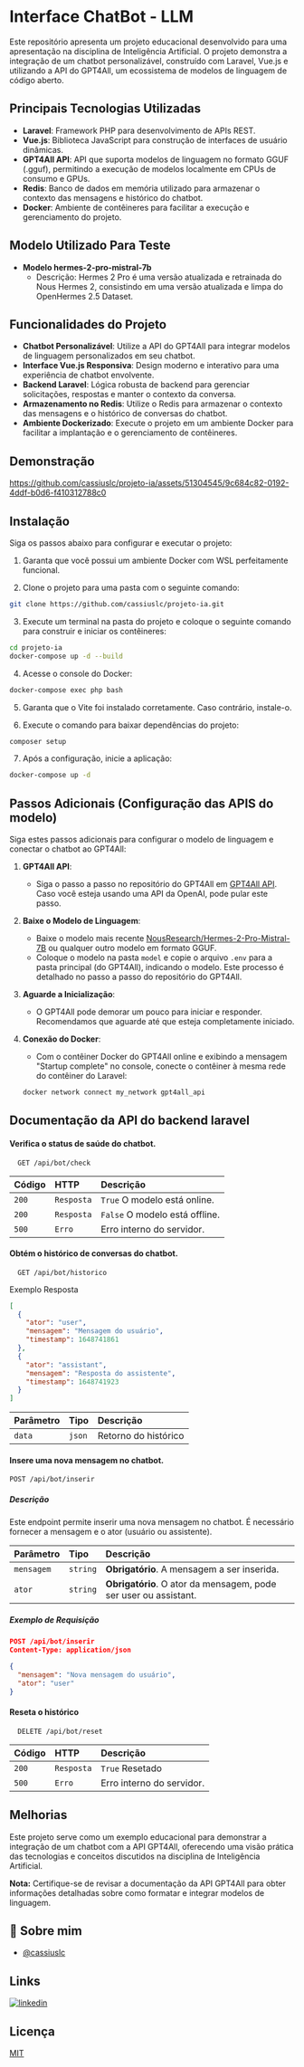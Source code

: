 
# Interface ChatBot - LLM 

Este repositório apresenta um projeto educacional desenvolvido para uma apresentação na disciplina de Inteligência Artificial. O projeto demonstra a integração de um chatbot personalizável, construído com Laravel, Vue.js e utilizando a API do GPT4All, um ecossistema de modelos de linguagem de código aberto.

## Principais Tecnologias Utilizadas
- **Laravel**: Framework PHP para desenvolvimento de APIs REST.
- **Vue.js**: Biblioteca JavaScript para construção de interfaces de usuário dinâmicas.
- **GPT4All API**: API que suporta modelos de linguagem no formato GGUF (.gguf), permitindo a execução de modelos localmente em CPUs de consumo e GPUs.
- **Redis**: Banco de dados em memória utilizado para armazenar o contexto das mensagens e histórico do chatbot.
- **Docker**: Ambiente de contêineres para facilitar a execução e gerenciamento do projeto.

## Modelo Utilizado Para Teste
- **Modelo hermes-2-pro-mistral-7b**
  - Descrição:  Hermes 2 Pro é uma versão atualizada e retrainada do Nous Hermes 2, consistindo em uma versão atualizada e limpa do OpenHermes 2.5 Dataset.

## Funcionalidades do Projeto
- **Chatbot Personalizável**: Utilize a API do GPT4All para integrar modelos de linguagem personalizados em seu chatbot.
- **Interface Vue.js Responsiva**: Design moderno e interativo para uma experiência de chatbot envolvente.
- **Backend Laravel**: Lógica robusta de backend para gerenciar solicitações, respostas e manter o contexto da conversa.
- **Armazenamento no Redis**: Utilize o Redis para armazenar o contexto das mensagens e o histórico de conversas do chatbot.
- **Ambiente Dockerizado**: Execute o projeto em um ambiente Docker para facilitar a implantação e o gerenciamento de contêineres.


## Demonstração

https://github.com/cassiuslc/projeto-ia/assets/51304545/9c684c82-0192-4ddf-b0d6-f410312788c0

## Instalação

Siga os passos abaixo para configurar e executar o projeto:

1. Garanta que você possui um ambiente Docker com WSL perfeitamente funcional.

2. Clone o projeto para uma pasta com o seguinte comando:

```bash
git clone https://github.com/cassiuslc/projeto-ia.git
```
3. Execute um terminal na pasta do projeto e coloque o seguinte comando para construir e iniciar os contêineres:
```bash
cd projeto-ia
docker-compose up -d --build
```
4. Acesse o console do Docker:
```bash
docker-compose exec php bash
```
5. Garanta que o Vite foi instalado corretamente. Caso contrário, instale-o.

6. Execute o comando para baixar dependências do projeto:
```bash
composer setup
```
7. Após a configuração, inicie a aplicação:
```bash
docker-compose up -d
```

## Passos Adicionais (Configuração das APIS do modelo)

Siga estes passos adicionais para configurar o modelo de linguagem e conectar o chatbot ao GPT4All:

1. **GPT4All API**:
   - Siga o passo a passo no repositório do GPT4All em [GPT4All API](https://github.com/nomic-ai/gpt4all/tree/main/gpt4all-api). Caso você esteja usando uma API da OpenAI, pode pular este passo.

2. **Baixe o Modelo de Linguagem**:
   - Baixe o modelo mais recente [NousResearch/Hermes-2-Pro-Mistral-7B](https://huggingface.co/NousResearch/Hermes-2-Pro-Mistral-7B) ou qualquer outro modelo em formato GGUF.
   - Coloque o modelo na pasta `model` e copie o arquivo `.env` para a pasta principal (do GPT4All), indicando o modelo. Este processo é detalhado no passo a passo do repositório do GPT4All.

3. **Aguarde a Inicialização**:
   - O GPT4All pode demorar um pouco para iniciar e responder. Recomendamos que aguarde até que esteja completamente iniciado.

4. **Conexão do Docker**:
   - Com o contêiner Docker do GPT4All online e exibindo a mensagem "Startup complete" no console, conecte o contêiner à mesma rede do contêiner do Laravel:

   ```bash
   docker network connect my_network gpt4all_api

## Documentação da API do backend laravel

#### Verifica o status de saúde do chatbot.

```http
  GET /api/bot/check

```

| Código   | HTTP       | Descrição                                   |
| :---------- | :--------- | :------------------------------------------ |
| `200`      | `Resposta` | `True` O modelo está online. |
| `200`      | `Resposta` | `False` O modelo está offline. |
| `500`      | `Erro` | Erro interno do servidor. |



#### Obtém o histórico de conversas do chatbot.
```http
  GET /api/bot/historico

```
Exemplo Resposta
```json
[
  {
    "ator": "user",
    "mensagem": "Mensagem do usuário",
    "timestamp": 1648741861
  },
  {
    "ator": "assistant",
    "mensagem": "Resposta do assistente",
    "timestamp": 1648741923
  }
]
```
| Parâmetro   | Tipo       | Descrição                           |
| :---------- | :--------- | :---------------------------------- |
| `data` | `json` | Retorno do histórico |

#### Insere uma nova mensagem no chatbot.
```http
POST /api/bot/inserir
```
##### Descrição
Este endpoint permite inserir uma nova mensagem no chatbot. É necessário fornecer a mensagem e o ator (usuário ou assistente).

| Parâmetro   | Tipo       | Descrição                           |
| :---------- | :--------- | :---------------------------------- |
| `mensagem` | `string` | **Obrigatório**. A mensagem a ser inserida. |
| `ator` | `string` | **Obrigatório**. O ator da mensagem, pode ser user ou assistant. |

##### Exemplo de Requisição

```json
POST /api/bot/inserir
Content-Type: application/json

{
  "mensagem": "Nova mensagem do usuário",
  "ator": "user"
}

```
#### Reseta o histórico
```http
  DELETE /api/bot/reset

```

| Código   | HTTP       | Descrição                                   |
| :---------- | :--------- | :------------------------------------------ |
| `200`      | `Resposta` | `True` Resetado |
| `500`      | `Erro` | Erro interno do servidor. |

## Melhorias

Este projeto serve como um exemplo educacional para demonstrar a integração de um chatbot com a API GPT4All, oferecendo uma visão prática das tecnologias e conceitos discutidos na disciplina de Inteligência Artificial.

**Nota:** Certifique-se de revisar a documentação da API GPT4All para obter informações detalhadas sobre como formatar e integrar modelos de linguagem.

## 🚀 Sobre mim

- [@cassiuslc](https://www.github.com/cassiuslc)


## Links

[![linkedin](https://img.shields.io/badge/linkedin-0A66C2?style=for-the-badge&logo=linkedin&logoColor=white)](https://www.linkedin.com/cassiuslc)


## Licença

[MIT](https://choosealicense.com/licenses/mit/)

